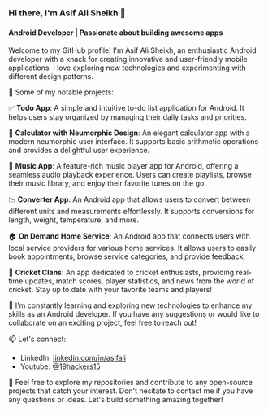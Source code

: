 ### Hi there, I'm Asif Ali Sheikh 👋

#### Android Developer | Passionate about building awesome apps

Welcome to my GitHub profile! I'm Asif Ali Sheikh, an enthusiastic Android developer with a knack for creating innovative and user-friendly mobile applications. I love exploring new technologies and experimenting with different design patterns.

🚀 Some of my notable projects:

✅ **Todo App**: A simple and intuitive to-do list application for Android. It helps users stay organized by managing their daily tasks and priorities.

🧮 **Calculator with Neumorphic Design**: An elegant calculator app with a modern neumorphic user interface. It supports basic arithmetic operations and provides a delightful user experience.

🎵 **Music App**: A feature-rich music player app for Android, offering a seamless audio playback experience. Users can create playlists, browse their music library, and enjoy their favorite tunes on the go.

📉 **Converter App**: An Android app that allows users to convert between different units and measurements effortlessly. It supports conversions for length, weight, temperature, and more.

🏠 **On Demand Home Service**: An Android app that connects users with local service providers for various home services. It allows users to easily book appointments, browse service categories, and provide feedback.

🏏 **Cricket Clans**: An app dedicated to cricket enthusiasts, providing real-time updates, match scores, player statistics, and news from the world of cricket. Stay up to date with your favorite teams and players!

🌱 I'm constantly learning and exploring new technologies to enhance my skills as an Android developer. If you have any suggestions or would like to collaborate on an exciting project, feel free to reach out!

📫 Let's connect:

- LinkedIn: [linkedin.com/in/asifali](https://www.linkedin.com/in/asif-ali-72546b224/)
- Youtube: [@19hackers15](https://www.youtube.com/channel/UCOagiV41T1XrnSiQJSgK68Q)

👀 Feel free to explore my repositories and contribute to any open-source projects that catch your interest. Don't hesitate to contact me if you have any questions or ideas. Let's build something amazing together!


